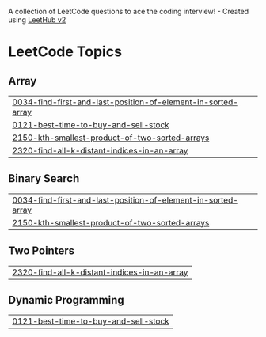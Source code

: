 A collection of LeetCode questions to ace the coding interview! - Created using [LeetHub v2](https://github.com/arunbhardwaj/LeetHub-2.0)
<!---LeetCode Topics Start-->
# LeetCode Topics
## Array
|  |
| ------- |
| [0034-find-first-and-last-position-of-element-in-sorted-array](https://github.com/adi-2012/LeetCode/tree/master/0034-find-first-and-last-position-of-element-in-sorted-array) |
| [0121-best-time-to-buy-and-sell-stock](https://github.com/adi-2012/LeetCode/tree/master/0121-best-time-to-buy-and-sell-stock) |
| [2150-kth-smallest-product-of-two-sorted-arrays](https://github.com/adi-2012/LeetCode/tree/master/2150-kth-smallest-product-of-two-sorted-arrays) |
| [2320-find-all-k-distant-indices-in-an-array](https://github.com/adi-2012/LeetCode/tree/master/2320-find-all-k-distant-indices-in-an-array) |
## Binary Search
|  |
| ------- |
| [0034-find-first-and-last-position-of-element-in-sorted-array](https://github.com/adi-2012/LeetCode/tree/master/0034-find-first-and-last-position-of-element-in-sorted-array) |
| [2150-kth-smallest-product-of-two-sorted-arrays](https://github.com/adi-2012/LeetCode/tree/master/2150-kth-smallest-product-of-two-sorted-arrays) |
## Two Pointers
|  |
| ------- |
| [2320-find-all-k-distant-indices-in-an-array](https://github.com/adi-2012/LeetCode/tree/master/2320-find-all-k-distant-indices-in-an-array) |
## Dynamic Programming
|  |
| ------- |
| [0121-best-time-to-buy-and-sell-stock](https://github.com/adi-2012/LeetCode/tree/master/0121-best-time-to-buy-and-sell-stock) |
<!---LeetCode Topics End-->